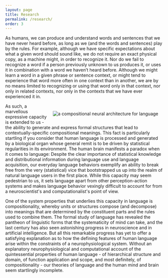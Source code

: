 ```yaml
---
layout: page
title: Research
permalink: /research/
order: 3
---
```


As humans, we can produce and understand words and sentences that we have never heard before, as long as we (and the words and sentences) play by the rules. For example, although we have specific expectations about what a given word should sound like, we do not require an exact physical copy, as a machine might, in order to recognize it. Nor do we fail to recognize a word if a person previously unknown to us produces it, or uses it in combination with a word we haven’t heard before. Although we might learn a word in a given phrase or sentence context, or might tend to experience that word more often in one context than in another, we are by no means limited to recognizing or using that word only in that context, nor only in related contexts, nor only in the contexts that we have ever experienced it in.

<img src="{{ base.url }}/assets/images/martinModel.png" alt="a compositional neural architecture for language" style="float: right; clear: right; padding: 1.5rem 1rem;"/>

As such, a marvellous expressive capacity is extended to us - the ability to generate and express formal structures that lead to contextually-specific compositional meanings.  This fact is particularly startling if you consider that human language is processed and generated by a biological organ whose general remit is to be driven by statistical regularities in its environment.  The human brain manifests a paradox when it comes to language: Despite the clear importance of statistical knowledge and distributional information during language use and language acquisition, our everyday language behaviors exemplify an ability to break free from the very (statistical) vice that bootstrapped us up into the realm of natural language users in the first place. While this capacity may seem pedestrian to us, it sets language apart from other perception-action systems and makes language behavior vexingly difficult to account for from a neuroscientist's and computationalist's point of view.

One of the system properties that underlies this capacity in language is compositionality, whereby units or structures compose (and decompose) into meanings that are determined by the constituent parts and the rules used to combine them. The formal study of language has revealed the pantheon of linguistic forms that the systematicity of mind can take, and the last century has also seen astonishing progress in neuroscience and in artificial intelligence. But all this remarkable progress has yet to offer a satisfying explanation as to how the defining features of human language arise within the constraints of a neurophysiological system. Without an explanatory neurophysiological and computational account of the quintessential properties of human language - of hierarchical structure and domain, of function application and scope, and most definitely, of compositionality - our theories of language and the human mind and brain seem startlingly incomplete.
